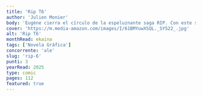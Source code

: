 ```yaml
---
title: 'Rip T6'
author: 'Julien Monier'
body: 'Eugène cierra el círculo de la espeluznante saga RIP. Con este sexto protagonista completaremos algunos detalles de los volúmenes anteriores y nos despedimos de esos siniestros personajes en torno a la profesión imaginaria de recuperadores de objetos valiosos de entre los muertos. ¿No dicen que todo lo bueno llega a su fin? Nos quitan el pan. Nos quitan el trabajo. ¡A falta de pan, buenas son hostias, no merecen otra cosa!'
cover: 'https://m.media-amazon.com/images/I/61BMYuwXSQL._SY522_.jpg'
alt: 'Rip T6'
monthRead: ekaina
tags: ['Novela Gráfica']
concorrente: 'ale'
slug: 'rip-6'
punti: 3
yearRead: 2025
type: comic
pages: 112
featured: true
---
```

